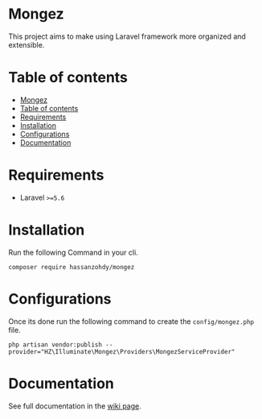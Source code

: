 ﻿# Mongez

This project aims to make using Laravel framework more organized and extensible.

# Table of contents
- [Mongez](#mongez)
- [Table of contents](#table-of-contents)
- [Requirements](#requirements)
- [Installation](#installation)
- [Configurations](#configurations)
- [Documentation](#documentation)

# Requirements
- Laravel `>=5.6` 

# Installation

Run the following Command in your cli.

`composer require hassanzohdy/mongez`

# Configurations

Once its done run the following command to create the `config/mongez.php` file.

`php artisan vendor:publish --provider="HZ\Illuminate\Mongez\Providers\MongezServiceProvider"`


# Documentation

See full documentation in the [wiki page](https://github.com/hassanzohdy/mongez/wiki).